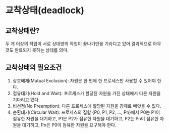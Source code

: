# 교착상태(deadlock)

## 교착상태란?

두 개 이상의 작업이 서로 상대방의 작업이 끝나기만을 기라디고 있어 결과적으로 아무것도 완료되지 못하는 상태를 의미.

## 교착상태의 필요조건

1. 상호배제(Mutual Exclusion): 자원은 한 번에 한 프로세스만 사용할 수 있어야 한다.
2. 점유대기(Hold and Wait): 프로세스가 할당된 자원을 가진 상태에서 다른 자원을 기다리고 있다.
3. 비선점(No Preemption): 다른 프로세스에 할당된 자원을 강제로 빼앗을 수 없다.
4. 순환대기(Circular Wait): 프로세스의 집합 {P0, P1, P2, ..., Pn}에서 P0는 P1이 점유한 자원을 대기하고, P1은 P2가 점유한 자원을 대기하고, P2는 Pn이 점유한 자원을 대기하고, Pn은 P0이 점유한 자원을 요구해야 한다.
